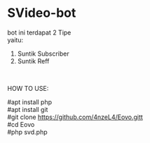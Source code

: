 # SVideo-bot


bot ini terdapat 2 Tipe <br>
yaitu:<br>
1. Suntik Subscriber <br>
2. Suntik Reff<br>
<br>

HOW TO USE: <br>

#apt install  php<br>
#apt install git<br>
#git clone https://github.com/4nzeL4/Eovo.gitt<br>
#cd Eovo<br>
#php svd.php
